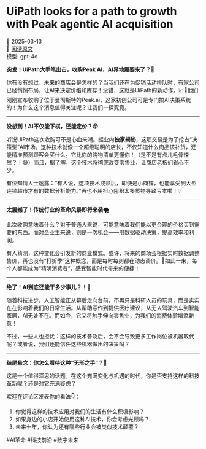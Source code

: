 # UiPath looks for a path to growth with Peak agentic AI acquisition

📅 2025-03-13  
🔗 [阅读原文](https://techcrunch.com/2025/03/13/uipath-is-looking-for-a-path-to-growth-in-agentic-ai-with-its-peak-ai-acquisition/)  
模型: gpt-4o

**突发！UiPath大手笔出击，收购Peak AI，AI界地震要来了？🤯**

你有没有想过，未来的商店会是怎样的？当我们还在为促销活动排队时，有家公司已经悄悄布局，让AI来决定价格和库存！没错，这就是UiPath的新动作。📈🚀他们刚刚宣布收购了位于曼彻斯特的Peak.ai，这家初创公司可是专门搞AI决策系统的！为什么这个消息值得关注呢？让我们一探究竟。

---

**没想到！AI不仅能下棋，还能定价？😲**

听说UiPath这次收购可不是心血来潮。据业内**独家揭秘**，这项交易是为了抢占“决策型”AI市场。这种技术就像一个超级聪明的店长，不仅知道什么商品该补货，还能精准预测顾客会买什么。它比你的购物清单更懂你！（是不是有点儿毛骨悚然？！😅）而且，据了解，这个技术将彻底改变零售业，让商店老板们省心不少。

有位知情人士透露：“有人说，这项技术成熟后，即便是小商铺，也能享受到大型连锁超市才有的数据分析能力。”再也不用担心囤积太多货物导致亏本啦！💡

---

**太震撼了！传统行业的革命风暴即将来袭🌪️**

此次收购意味着什么？对于普通人来说，可能意味着我们能以更合理的价格买到需要的东西。而对企业主来说，则是一次机会——用数据驱动决策，提高效率和利润。

有人猜测，这种变化会引发新的商业模式。或许，将来的商场会根据实时数据调整售价，再也没有“打折季”这种概念，而是每时每刻都在动态调价。🤔如此一来，每个人都能成为“精明消费者”，感受智能时代带来的便捷！

---

**绝了！AI到底还能干多少事儿？！🤖**

随着科技进步，人工智能正从幕后走向台前，不再只是科研人员的玩具，而是实实在在影响着我们的日常生活。从帮助写作到提供医疗建议，从无人驾驶汽车到智能家居，AI无处不在。而如今，它又将触手伸向零售业，为我们的消费体验增添新意！

不过，一些人也担忧：这样的技术普及后，会不会导致更多工作岗位被机器取代呢？或者说，我们还能信任这些机器做出的决策吗？

---

**结尾悬念：你怎么看待这种“无形之手”？🧐**

这是一个值得深思的话题。在这个充满变化与机遇的时代，你是否支持这样的科技革新呢？还是对它充满疑虑？

欢迎在评论区发表你的看法👇：

1. 你觉得这样的技术应用对我们的生活有什么积极影响？
2. 如果身边的小店开始使用这种AI技术，你会考虑光顾吗？
3. 未来十年，你认为还有哪些行业会被类似技术颠覆？

#AI革命 #科技前沿 #数字未来
